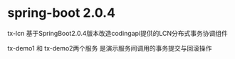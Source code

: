 # spring-boot 2.0.4
tx-lcn 基于SpringBoot2.0.4版本改造codingapi提供的LCN分布式事务协调组件

tx-demo1 和 tx-demo2两个服务 是演示服务间调用的事务提交与回滚操作
